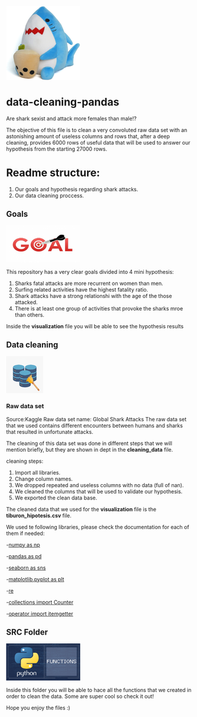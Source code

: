 <img src = "imagen/tiburon.jpg" width="200" height="200">


# data-cleaning-pandas
Are shark sexist and attack more females than male!?

The objective of this file is to clean a very convoluted raw data set with an astonishing amount of useless columns and rows that, after a deep cleaning, provides 6000 rows of useful data that will be used to answer our hypothesis from the starting 27000 rows.

# Readme structure:

1) Our goals and hypothesis regarding shark attacks.
2) Our data cleaning proccess.

## Goals

<img src = "imagen/goal.png" width="200" height="100">


This repository has a very clear goals divided into 4 mini hypothesis:

1. Sharks fatal attacks are more recurrent on women than men.
2. Surfing related activities have the highest fatality ratio.
3. Shark attacks have a strong relationshi with the age of the those attacked.
4. There is at least one group of activities that provoke the sharks mroe than others.

Inside the **visualization** file you will be able to see the hypothesis results

## Data cleaning
<img src = "imagen/data_cleaning.png" width="100" height="100">

### Raw data set

Source:Kaggle
Raw data set name: Global Shark Attacks
The raw data set that we used contains different encounters between humans and sharks that resulted in unfortunate attacks.

The cleaning of this data set was done in different steps that we will mention briefly, but they are shown in dept in the **cleaning_data** file.

cleaning steps:

1. Import all libraries.
2. Change column names.
3. We dropped repeated and useless columns with no data (full of nan).
4. We cleaned the columns that will be used to validate our hypothesis.
5. We exported the clean data base.

The cleaned data that we used for the **visualization** file is the **tiburon_hipotesis.csv** file. 

We used te following libraries, please check the documentation for each of them if needed: 

-[numpy as np](https://numpy.org/doc/)

-[pandas as pd](https://pandas.pydata.org/docs/)

-[seaborn as sns](https://seaborn.pydata.org/introduction.html)

-[matplotlib.pyplot as plt](https://matplotlib.org/)

-[re](https://docs.python.org/3/library/re.html)

-[collections import Counter](https://docs.python.org/3/library/collections.html) 

-[operator import itemgetter](https://docs.python.org/3/library/operator.html)



## SRC Folder
<img src = "imagen/python.png" width="200" height="100">


Inside this folder you will be able to hace all the functions that we created in order to clean the data. Some are super cool so check it out!

Hope you enjoy the files :)

